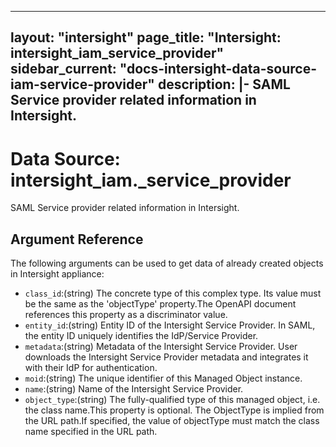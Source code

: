 
---
layout: "intersight"
page_title: "Intersight: intersight_iam_service_provider"
sidebar_current: "docs-intersight-data-source-iam-service-provider"
description: |-
SAML Service provider related information in Intersight.
---

# Data Source: intersight_iam._service_provider
SAML Service provider related information in Intersight.
## Argument Reference
The following arguments can be used to get data of already created objects in Intersight appliance:
* `class_id`:(string) The concrete type of this complex type. Its value must be the same as the 'objectType' property.The OpenAPI document references this property as a discriminator value. 
* `entity_id`:(string) Entity ID of the Intersight Service Provider. In SAML, the entity ID uniquely identifies the IdP/Service Provider. 
* `metadata`:(string) Metadata of the Intersight Service Provider. User downloads the Intersight Service Provider metadata and integrates it with their IdP for authentication. 
* `moid`:(string) The unique identifier of this Managed Object instance. 
* `name`:(string) Name of the Intersight Service Provider. 
* `object_type`:(string) The fully-qualified type of this managed object, i.e. the class name.This property is optional. The ObjectType is implied from the URL path.If specified, the value of objectType must match the class name specified in the URL path. 

